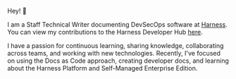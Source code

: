 Hey! 👋 

I am a Staff Technical Writer documenting DevSecOps software at [Harness](harness.io). You can view my contributions to the Harness Developer Hub [here](https://github.com/brian-f-harness). 

I have a passion for continuous learning, sharing knowledge, collaborating across teams, and working with new technologies. Recently, I've focused on using the Docs as Code approach, creating developer docs, and learning about the Harness Platform and Self-Managed Enterprise Edition.

<!---
brian311/brian311 is a ✨ special ✨ repository because its `README.md` (this file) appears on your GitHub profile.
You can click the Preview link to take a look at your changes.
--->
